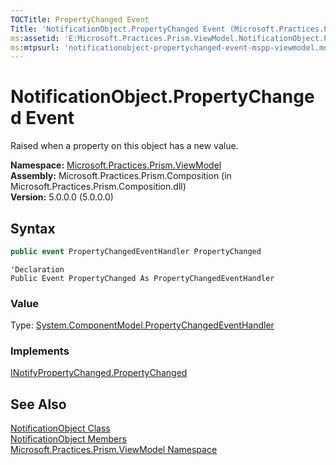 ```yaml
---
TOCTitle: PropertyChanged Event
Title: 'NotificationObject.PropertyChanged Event (Microsoft.Practices.Prism.ViewModel)'
ms:assetid: 'E:Microsoft.Practices.Prism.ViewModel.NotificationObject.PropertyChanged'
ms:mtpsurl: 'notificationobject-propertychanged-event-mspp-viewmodel.md'
---
```


# NotificationObject.PropertyChanged Event

Raised when a property on this object has a new value.

**Namespace:** [Microsoft.Practices.Prism.ViewModel](/patterns-practices/reference/mspp-viewmodel-namespace)  
**Assembly:** Microsoft.Practices.Prism.Composition (in Microsoft.Practices.Prism.Composition.dll)  
**Version:** 5.0.0.0 (5.0.0.0)

## Syntax

```C#
public event PropertyChangedEventHandler PropertyChanged
```

```VB
'Declaration
Public Event PropertyChanged As PropertyChangedEventHandler
```

### Value

Type: [System.ComponentModel.PropertyChangedEventHandler](http://msdn.microsoft.com/en-us/library/hyza7z75)

### Implements

[INotifyPropertyChanged.PropertyChanged](http://msdn.microsoft.com/en-us/library/ms133023)

## See Also

[NotificationObject Class](/patterns-practices/reference/notificationobject-class-mspp-viewmodel)  
[NotificationObject Members](/patterns-practices/reference/notificationobject-members-mspp-viewmodel)  
[Microsoft.Practices.Prism.ViewModel Namespace](/patterns-practices/reference/mspp-viewmodel-namespace)  